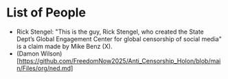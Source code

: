 # List of People

* Rick Stengel:  "This is the guy, Rick Stengel, who created the State Dept’s Global Engagement Center for global censorship of social media" is a claim made by Mike Benz (X).
* (Damon Wilson) [https://github.com/FreedomNow2025/Anti_Censorship_Holon/blob/main/Files/org/ned.md]
